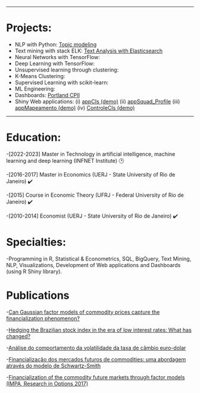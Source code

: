 
---

# Projects:

- NLP with Python: [Topic modeling](https://github.com/wfaquieri/topic_modeling/blob/main/README.md)
- Text mining with stack ELK: [Text Analysis with Elasticsearch](https://github.com/wfaquieri/mit-infnet/blob/main/04_text_minning_with_stack_ELK/Projeto_WiniciusFaquieri/winiciusfaquieri_text_mining_stack_ELK.ipynb)
- Neural Networks with TensorFlow:
- Deep Learning with TensorFlow:
- Unsupervised learning through clustering:
- K-Means Clustering:
- Supervised Learning with scikit-learn:
- ML Engineering:
- Dashboards: [Portland CPII](https://github.com/wfaquieri/dashboard-voto/blob/main/README.md)
- Shiny Web applications: (i) [appCIs (demo)](https://github.com/wfaquieri/appCIs/blob/main/README.md) (ii) [appSquad_Profile](https://winicius-faquieri.shinyapps.io/squad-profile/) (iii) [appMapeamento (demo)](https://github.com/wfaquieri/app_mapeamento/blob/main/README.md) (iv) [ControleCIs (demo)]() 

---

# Education:

-[2022-2023] Master in Technology in artificial intelligence, machine learning and deep learning (INFNET Institute) :clock2:

-[2016-2017] Master in Economics (UERJ - State University of Rio de Janeiro) :heavy_check_mark:

-[2015] Course in Economic Theory (UFRJ - Federal University of Rio de Janeiro) :heavy_check_mark:

-[2010-2014] Economist (UERJ - State University of Rio de Janeiro) :heavy_check_mark:


# Specialties:

-Programming in R, Statistical & Econometrics, SQL, BigQuery, Text Mining, NLP, Visualizations, Development of Web applications and Dashboards (using R Shiny library).


# Publications

-[Can Gaussian factor models of commodity prices capture the financialization phenomenon?](https://www.sciencedirect.com/science/article/abs/pii/S1062940819300117)

-[Hedging the Brazilian stock index in the era of low interest rates: What has changed?](https://bibliotecadigital.fgv.br/ojs/index.php/rbfin/article/view/81625)

-[Análise do comportamento da volatilidade da taxa de câmbio euro-dolar](https://www.e-publicacoes.uerj.br/index.php/cadest/article/view/27738)

-[Financialização dos mercados futuros de commodities: uma abordagem através do modelo de Schwartz-Smith](https://www.bdtd.uerj.br:8443/handle/1/7653)

-[Financialization of the commodity future markets through factor models (IMPA, Research in Options 2017)](https://impa.br/wp-content/uploads/2017/11/RiO2017-CT_FAiube.pdf)


